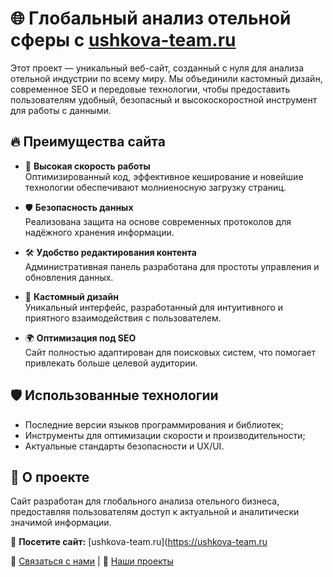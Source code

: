 # 🌐 Глобальный анализ отельной сферы с [ushkova-team.ru](https://ushkova-team.ru)  

Этот проект — уникальный веб-сайт, созданный с нуля для анализа отельной индустрии по всему миру. Мы объединили кастомный дизайн, современное SEO и передовые технологии, чтобы предоставить пользователям удобный, безопасный и высокоскоростной инструмент для работы с данными.  

## 🔥 Преимущества сайта  
- 🚀 **Высокая скорость работы**  
  Оптимизированный код, эффективное кеширование и новейшие технологии обеспечивают молниеносную загрузку страниц.  

- 🛡️ **Безопасность данных**  
  Реализована защита на основе современных протоколов для надёжного хранения информации.  

- 🛠️ **Удобство редактирования контента**  
  Административная панель разработана для простоты управления и обновления данных.  

- 🎨 **Кастомный дизайн**  
  Уникальный интерфейс, разработанный для интуитивного и приятного взаимодействия с пользователем.  

- 🌍 **Оптимизация под SEO**  
  Сайт полностью адаптирован для поисковых систем, что помогает привлекать больше целевой аудитории.  

## 🛡️ Использованные технологии  
- Последние версии языков программирования и библиотек;  
- Инструменты для оптимизации скорости и производительности;  
- Актуальные стандарты безопасности и UX/UI.  

## 🎯 О проекте  
Сайт разработан для глобального анализа отельного бизнеса, предоставляя пользователям доступ к актуальной и аналитически значимой информации.  

🔗 **Посетите сайт:** [ushkova-team.ru](https://ushkova-team.ru    

💼 [Связаться с нами](mailto:tnoob128@gmail.com) | 🌟 [Наши проекты](https://github.com/ColdRayBurn/Completed-projects/blob/main/README.md)  
